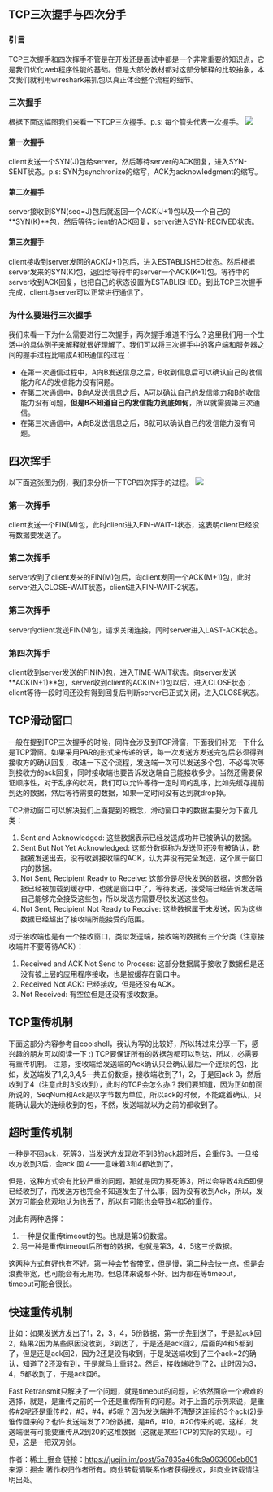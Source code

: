 ## TCP三次握手与四次分手

### 引言

TCP三次握手和四次挥手不管是在开发还是面试中都是一个非常重要的知识点，它是我们优化web程序性能的基础。但是大部分教材都对这部分解释的比较抽象，本文我们就利用wireshark来抓包以真正体会整个流程的细节。

### 三次握手
根据下面这幅图我们来看一下TCP三次握手。p.s: 每个箭头代表一次握手。
![](https://user-gold-cdn.xitu.io/2018/2/5/1616591833b5d408?imageView2/0/w/1280/h/960/format/webp/ignore-error/1)

#### 第一次握手
client发送一个SYN(J)包给server，然后等待server的ACK回复，进入SYN-SENT状态。p.s: SYN为synchronize的缩写，ACK为acknowledgment的缩写。
#### 第二次握手
server接收到SYN(seq=J)包后就返回一个ACK(J+1)包以及一个自己的**SYN(K)**包，然后等待client的ACK回复，server进入SYN-RECIVED状态。
#### 第三次握手
client接收到server发回的ACK(J+1)包后，进入ESTABLISHED状态。然后根据server发来的SYN(K)包，返回给等待中的server一个ACK(K+1)包。等待中的server收到ACK回复，也把自己的状态设置为ESTABLISHED。到此TCP三次握手完成，client与server可以正常进行通信了。


### 为什么要进行三次握手
我们来看一下为什么需要进行三次握手，两次握手难道不行么？这里我们用一个生活中的具体例子来解释就很好理解了。我们可以将三次握手中的客户端和服务器之间的握手过程比喻成A和B通信的过程：

- 在第一次通信过程中，A向B发送信息之后，B收到信息后可以确认自己的收信能力和A的发信能力没有问题。
- 在第二次通信中，B向A发送信息之后，A可以确认自己的发信能力和B的收信能力没有问题，**但是B不知道自己的发信能力到底如何**，所以就需要第三次通信。
- 在第三次通信中，A向B发送信息之后，B就可以确认自己的发信能力没有问题。

## 四次挥手

以下面这张图为例，我们来分析一下TCP四次挥手的过程。
![](https://user-gold-cdn.xitu.io/2018/2/5/1616591831ac99e0?imageView2/0/w/1280/h/960/format/webp/ignore-error/1)

### 第一次挥手
client发送一个FIN(M)包，此时client进入FIN-WAIT-1状态，这表明client已经没有数据要发送了。
### 第二次挥手
server收到了client发来的FIN(M)包后，向client发回一个ACK(M+1)包，此时server进入CLOSE-WAIT状态，client进入FIN-WAIT-2状态。
### 第三次挥手
server向client发送FIN(N)包，请求关闭连接，同时server进入LAST-ACK状态。
### 第四次挥手
client收到server发送的FIN(N)包，进入TIME-WAIT状态。向server发送**ACK(N+1)**包，server收到client的ACK(N+1)包以后，进入CLOSE状态；client等待一段时间还没有得到回复后判断server已正式关闭，进入CLOSE状态。

## TCP滑动窗口

一般在提到TCP三次握手的时候，同样会涉及到TCP滑窗，下面我们补充一下什么是TCP滑窗。如果采用PAR的形式来传递的话，每一次发送方发送完包后必须得到接收方的确认回复，改进一下这个流程，发送端一次可以发送多个包，不必每次等到接收方的ack回复，同时接收端也要告诉发送端自己能接收多少。当然还需要保证顺序性，对于乱序的状况，我们可以允许等待一定时间的乱序，比如先缓存提前到达的数据，然后等待需要的数据，如果一定时间没有达到就drop掉。

TCP滑动窗口可以解决我们上面提到的概念，滑动窗口中的数据主要分为下面几类：

1. Sent and Acknowledged: 这些数据表示已经发送成功并已被确认的数据。
2. Sent But Not Yet Acknowledged: 这部分数据称为发送但还没有被确认，数据被发送出去，没有收到接收端的ACK，认为并没有完全发送，这个属于窗口内的数据。
3. Not Sent, Recipient Ready to Receive: 这部分是尽快发送的数据，这部分数据已经被加载到缓存中，也就是窗口中了，等待发送，接受端已经告诉发送端自己能够完全接受这些包，所以发送方需要尽快发送这些包。
4. Not Sent, Recipient Not Ready to Reccive: 这些数据属于未发送，因为这些数据已经超出了接收端所能接受的范围。

对于接收端也是有一个接收窗口，类似发送端，接收端的数据有三个分类（注意接收端并不要等待ACK）：

1. Received and ACK Not Send to Process: 这部分数据属于接收了数据但是还没有被上层的应用程序接收，也是被缓存在窗口中。
2. Received Not ACK: 已经接收，但是还没有ACK。
3. Not Received: 有空位但是还没有接收数据。

## TCP重传机制

下面这部分内容参考自coolshell，我认为写的比较好，所以转过来分享一下，感兴趣的朋友可以阅读一下 :)
TCP要保证所有的数据包都可以到达，所以，必需要有重传机制。
注意，接收端给发送端的Ack确认只会确认最后一个连续的包，比如，发送端发了1,2,3,4,5一共五份数据，接收端收到了1，2，于是回ack 3，然后收到了4（注意此时3没收到），此时的TCP会怎么办？我们要知道，因为正如前面所说的，SeqNum和Ack是以字节数为单位，所以ack的时候，不能跳着确认，只能确认最大的连续收到的包，不然，发送端就以为之前的都收到了。

## 超时重传机制
一种是不回ack，死等3，当发送方发现收不到3的ack超时后，会重传3。一旦接收方收到3后，会ack 回 4——意味着3和4都收到了。

但是，这种方式会有比较严重的问题，那就是因为要死等3，所以会导致4和5即便已经收到了，而发送方也完全不知道发生了什么事，因为没有收到Ack，所以，发送方可能会悲观地认为也丢了，所以有可能也会导致4和5的重传。

对此有两种选择：

1. 一种是仅重传timeout的包。也就是第3份数据。
2. 另一种是重传timeout后所有的数据，也就是第3，4，5这三份数据。

这两种方式有好也有不好。第一种会节省带宽，但是慢，第二种会快一点，但是会浪费带宽，也可能会有无用功。但总体来说都不好。因为都在等timeout，timeout可能会很长。

## 快速重传机制

比如：如果发送方发出了1，2，3，4，5份数据，第一份先到送了，于是就ack回2，结果2因为某些原因没收到，3到达了，于是还是ack回2，后面的4和5都到了，但是还是ack回2，因为2还是没有收到，于是发送端收到了三个ack=2的确认，知道了2还没有到，于是就马上重转2。然后，接收端收到了2，此时因为3，4，5都收到了，于是ack回6。

Fast Retransmit只解决了一个问题，就是timeout的问题，它依然面临一个艰难的选择，就是，是重传之前的一个还是重传所有的问题。对于上面的示例来说，是重传#2呢还是重传#2，#3，#4，#5呢？因为发送端并不清楚这连续的3个ack(2)是谁传回来的？也许发送端发了20份数据，是#6，#10，#20传来的呢。这样，发送端很有可能要重传从2到20的这堆数据（这就是某些TCP的实际的实现）。可见，这是一把双刃剑。

作者：稀土_掘金
链接：https://juejin.im/post/5a7835a46fb9a063606eb801
来源：掘金
著作权归作者所有。商业转载请联系作者获得授权，非商业转载请注明出处。